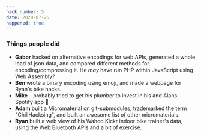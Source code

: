 ```yaml
---
hack_number: 5
date: 2020-07-25
happened: true
---
```

### Things people did

- **Gabor** hacked on alternative encodings for web APIs, generated a whole load of json data, and compared different methods for encoding/compressing it. He _may_ have run PHP within JavaScript using Web Assembly?
- **Ben** wrote a binary encoding using emoji, and made a webpage for Ryan's bike hacks.
- **Mike** – probably tried to get his plumber to invest in his and Alans Spotify app 💸
- **Adam** built a Micromaterial on git-submodules, trademarked the term "ChillHacksing", and built an awesome list of other micromaterials. 
- **Ryan** built a web view of his Wahoo Kickr indoor bike trainer's data, using the Web Bluetooth APIs and a bit of exercise.
